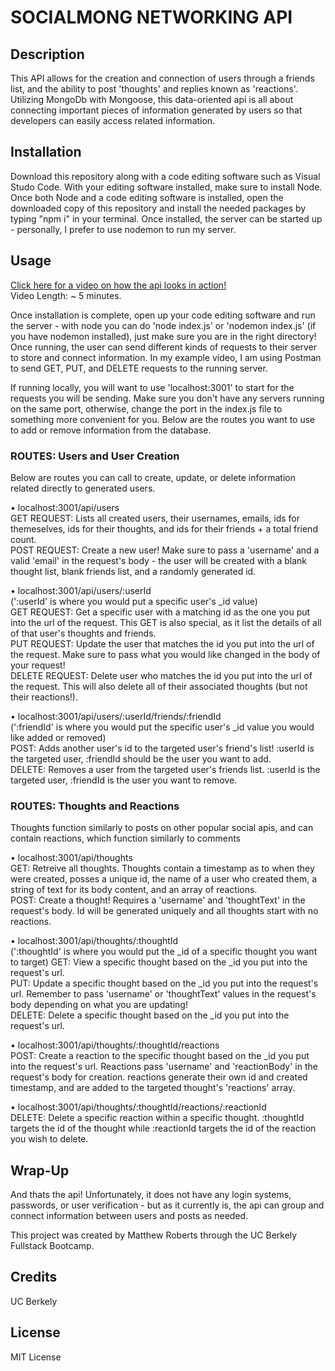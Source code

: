 # SOCIALMONG NETWORKING API

## Description

This API allows for the creation and connection of users through a friends list, and the ability to post 'thoughts' and replies known as 'reactions'. Utilizing MongoDb with Mongoose, this data-oriented api is all about connecting important pieces of information generated by users so that developers can easily access related information.

## Installation

Download this repository along with a code editing software such as Visual Studo Code. With your editing software installed, make sure to install Node. Once both Node and a code editing software is installed, open the downloaded copy of this repository and install the needed packages by typing "npm i" in your terminal. Once installed, the server can be started up - personally, I prefer to use nodemon to run my server.

## Usage

<a href="https://drive.google.com/file/d/1cQP0qVuhp1IBEsJhZGOPdJbgv1eRdsig/view">Click here for a video on how the api looks in action!</a></br>
Video Length: ~ 5 minutes.

Once installation is complete, open up your code editing software and run the server - with node you can do 'node index.js' or 'nodemon index.js' (if you have nodemon installed), just make sure you are in the right directory! Once running, the user can send different kinds of requests to their server to store and connect information. In my example video, I am using Postman to send GET, PUT, and DELETE requests to the running server.

If running locally, you will want to use 'localhost:3001' to start for the requests you will be sending. Make sure you don't have any servers running on the same port, otherwise, change the port in the index.js file to something more convenient for you.
Below are the routes you want to use to add or remove information from the database.

### ROUTES: Users and User Creation

Below are routes you can call to create, update, or delete information related directly to generated users.

• localhost:3001/api/users </br>
  GET REQUEST: Lists all created users, their usernames, emails, ids for themeselves, ids for their thoughts, and ids for their friends + a total friend count. </br>
  POST REQUEST: Create a new user! Make sure to pass a 'username' and a valid 'email' in the request's body - the user will be created with a blank thought list, blank friends list, and a randomly generated id. 

• localhost:3001/api/users/:userId </br>
  (':userId' is where you would put a specific user's _id value) </br>
  GET REQUEST: Get a specific user with a matching id as the one you put into the url of the request. This GET is also special, as it list the details of all of that user's thoughts and friends. </br>
  PUT REQUEST: Update the user that matches the id you put into the url of the request. Make sure to pass what you would like changed in the body of your request! </br>
  DELETE REQUEST: Delete user who matches the id you put into the url of the request. This will also delete all of their associated thoughts (but not their reactions!).

• localhost:3001/api/users/:userId/friends/:friendId </br>
  (':friendId' is where you would put the specific user's _id value you would like added or removed) </br>
  POST: Adds another user's id to the targeted user's friend's list! :userId is the targeted user, :friendId should be the user you want to add. </br>
  DELETE: Removes a user from the targeted user's friends list. :userId is the targeted user, :friendId is the user you want to remove. </br>


### ROUTES: Thoughts and Reactions

Thoughts function similarly to posts on other popular social apis, and can contain reactions, which function similarly to comments

• localhost:3001/api/thoughts </br>
  GET: Retreive all thoughts. Thoughts contain a timestamp as to when they were created, posses a unique id, the name of a user who created them, a string of text for its body content, and an array of reactions. </br>
  POST: Create a thought! Requires a 'username' and 'thoughtText' in the request's body. Id will be generated uniquely and all thoughts start with no reactions. </br>

• localhost:3001/api/thoughts/:thoughtId </br>
  (':thoughtId' is where you would put the _id of a specific thought you want to target)
  GET: View a specific thought based on the _id you put into the request's url. </br>
  PUT: Update a specific thought based on the _id you put into the request's url. Remember to pass 'username' or 'thoughtText' values in the request's body depending on what you are updating! </br>
  DELETE: Delete a specific thought based on the _id you put into the request's url. </br>

• localhost:3001/api/thoughts/:thoughtId/reactions </br>
  POST: Create a reaction to the specific thought based on the _id you put into the request's url. Reactions pass 'username' and 'reactionBody' in the request's body for creation. reactions generate their own id and created timestamp, and are added to the targeted thought's 'reactions' array. </br>

• localhost:3001/api/thoughts/:thoughtId/reactions/:reactionId </br>
  DELETE: Delete a specific reaction within a specific thought. :thoughtId targets the id of the thought while :reactionId targets the id of the reaction you wish to delete. </br>

## Wrap-Up

And thats the api! Unfortunately, it does not have any login systems, passwords, or user verification - but as it currently is, the api can group and connect information between users and posts as needed.

This project was created by Matthew Roberts through the UC Berkely Fullstack Bootcamp.

## Credits

UC Berkely

## License

MIT License